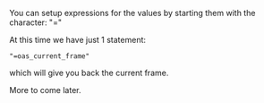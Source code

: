 You can setup expressions for the values by starting them with the character: "="

At this time we have just 1 statement:
```
"=oas_current_frame" 
```
which will give you back the current frame.

More to come later.